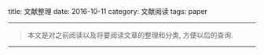 title: 文献整理
date: 2016-10-11
category: 文献阅读
tags: paper

---
> 本文是对之前阅读以及将要阅读文章的整理和分类, 方便以后的查询.

---
<!--more-->
